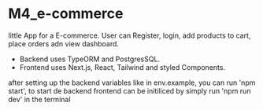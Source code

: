 # M4_e-commerce

little App for a E-commerce. User can Register, login, add products to cart, place orders adn view dashboard.

- Backend uses TypeORM and PostgresSQL.
- Frontend uses Next.js, React, Tailwind and styled Components.

after setting up the backend variables like in env.example, you can run 'npm start', to start de backend
frontend can be initiliced by simply run 'npm run dev' in the terminal

